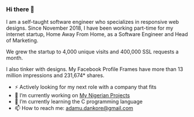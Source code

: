 ### Hi there 👋

I am a self-taught software engineer who specializes in responsive web designs. Since November 2018, I have been working part-time for my internet startup, Home Away From Home, as a Software Engineer and Head of Marketing. 

We grew the startup to 4,000 unique visits and 400,000 SSL requests a month.

I also tinker with designs. My Facebook Profile Frames have more than 13 million impressions and 231,674* shares. 

- ⚡ Actively looking for my next role with a company that fits
- 🔭 I’m currently working on [My Nigerian Projects](https://mynigerianprojects.com)
- 🌱 I’m currently learning the C programming language
- 📫 How to reach me: adamu.dankore@gmail.com

